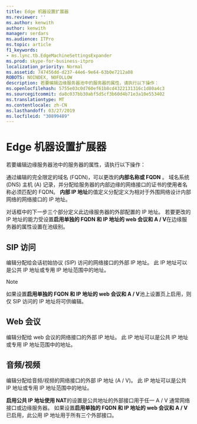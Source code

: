 ```yaml
---
title: Edge 机器设置扩展器
ms.reviewer: ''
ms.author: kenwith
author: kenwith
manager: serdars
ms.audience: ITPro
ms.topic: article
f1_keywords:
- ms.lync.tb.EdgeMachineSettingsExpander
ms.prod: skype-for-business-itpro
localization_priority: Normal
ms.assetid: 747456dd-d237-44e6-9e64-63b0e7212a08
ROBOTS: NOINDEX, NOFOLLOW
description: 若要编辑边缘服务器池中的服务器的属性，请执行以下操作：
ms.openlocfilehash: 5755e03c0d760ef61b8cd4322131316c1d80a4c3
ms.sourcegitcommit: da8c037bb30abf5d5cf3b60d4b71e3a10e553402
ms.translationtype: MT
ms.contentlocale: zh-CN
ms.lasthandoff: 03/27/2019
ms.locfileid: "30899489"
---
```

# <a name="edge-machine-settings-expander"></a>Edge 机器设置扩展器
 
若要编辑边缘服务器池中的服务器的属性，请执行以下操作：
  
通过编辑的完全限定的域名 (FQDN)，可以更改的**内部名称或 FQDN** 。 域名系统 (DNS) 主机 (A) 记录，并分配给服务器的内部边缘的网络接口的证书的使用者名称必须匹配的 FQDN。 **内部 IP 地址**的值定义分配定义为相对于外围网络设计内部网络的网络接口的 IP 地址。
  
对话框中的下一步三个部分定义此边缘服务器的外部配置的 IP 地址。 若要更改的 IP 地址的能力受设置**启用单独的 FQDN 和 IP 地址的 web 会议和 A / V**在边缘服务器的属性设置在池级别。
  
## <a name="sip-access"></a>SIP 访问

编辑分配给会话初始协议 (SIP) 访问的网络接口的外部 IP 地址。 此 IP 地址可以是公共 IP 地址或专用 IP 地址范围中的地址。
  
> [!NOTE]
> 如果设置**启用单独的 FQDN 和 IP 地址的 web 会议和 A / V**池上设置页上启用，则仅 SIP 访问的 IP 地址将可供编辑。
  
## <a name="web-conferencing"></a>Web 会议

编辑分配给 web 会议的网络接口的外部 IP 地址。 此 IP 地址可以是公共 IP 地址或专用 IP 地址范围中的地址。
  
## <a name="audiovideo"></a>音频/视频

编辑分配给音频/视频的网络接口的外部 IP 地址 (A / V)。 此 IP 地址可以是公共 IP 地址或专用 IP 地址范围中的地址。
  
**启用公共 IP 地址使用 NAT**的设置是公共地址的外部接口用于任一 A / V 通常网络接口或边缘服务器。 如果设置**启用单独的 FQDN 和 IP 地址的 web 会议和 A / V**已启用，此公用 IP 地址用于所有三个外部接口。
  

